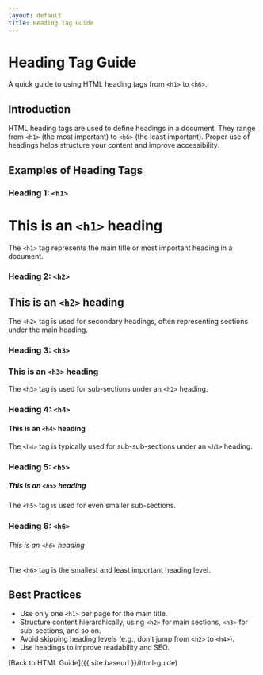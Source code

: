 ```yaml
---
layout: default
title: Heading Tag Guide
---
```


# Heading Tag Guide

A quick guide to using HTML heading tags from `<h1>` to `<h6>`.

## Introduction

HTML heading tags are used to define headings in a document. They range from `<h1>` (the most important) to `<h6>` (the least important). Proper use of headings helps structure your content and improve accessibility.

## Examples of Heading Tags

### Heading 1: `<h1>`

# This is an `<h1>` heading

The `<h1>` tag represents the main title or most important heading in a document.

### Heading 2: `<h2>`

## This is an `<h2>` heading

The `<h2>` tag is used for secondary headings, often representing sections under the main heading.

### Heading 3: `<h3>`

### This is an `<h3>` heading

The `<h3>` tag is used for sub-sections under an `<h2>` heading.

### Heading 4: `<h4>`

#### This is an `<h4>` heading

The `<h4>` tag is typically used for sub-sub-sections under an `<h3>` heading.

### Heading 5: `<h5>`

##### This is an `<h5>` heading

The `<h5>` tag is used for even smaller sub-sections.

### Heading 6: `<h6>`

###### This is an `<h6>` heading

The `<h6>` tag is the smallest and least important heading level.

## Best Practices

- Use only one `<h1>` per page for the main title.
- Structure content hierarchically, using `<h2>` for main sections, `<h3>` for sub-sections, and so on.
- Avoid skipping heading levels (e.g., don’t jump from `<h2>` to `<h4>`).
- Use headings to improve readability and SEO.

[Back to HTML Guide]({{ site.baseurl }}/html-guide)
